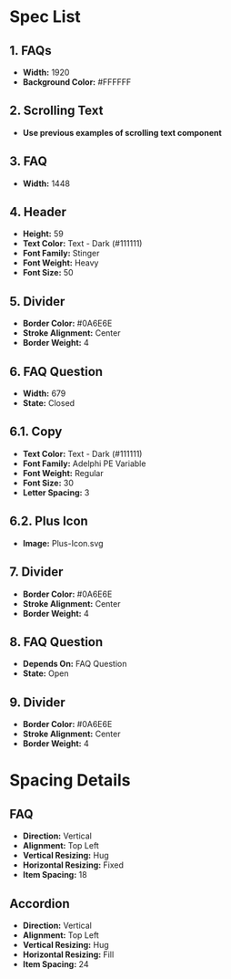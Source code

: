 # Spec List

## 1. FAQs
- **Width:** 1920  
- **Background Color:** #FFFFFF  

## 2. Scrolling Text
- **Use previous examples of scrolling text component**

## 3. FAQ
- **Width:** 1448  

## 4. Header
- **Height:** 59  
- **Text Color:** Text - Dark (#111111)  
- **Font Family:** Stinger  
- **Font Weight:** Heavy  
- **Font Size:** 50    

## 5. Divider
- **Border Color:** #0A6E6E  
- **Stroke Alignment:** Center  
- **Border Weight:** 4  

## 6. FAQ Question
- **Width:** 679 
- **State:** Closed 

## 6.1. Copy
- **Text Color:** Text - Dark (#111111)  
- **Font Family:** Adelphi PE Variable  
- **Font Weight:** Regular  
- **Font Size:** 30  
- **Letter Spacing:** 3  

## 6.2. Plus Icon
- **Image:** Plus-Icon.svg

## 7. Divider
- **Border Color:** #0A6E6E  
- **Stroke Alignment:** Center  
- **Border Weight:** 4  

## 8. FAQ Question
- **Depends On:** FAQ Question  
- **State:** Open  

## 9. Divider
- **Border Color:** #0A6E6E  
- **Stroke Alignment:** Center  
- **Border Weight:** 4  

# Spacing Details

## FAQ
- **Direction:** Vertical  
- **Alignment:** Top Left  
- **Vertical Resizing:** Hug  
- **Horizontal Resizing:** Fixed  
- **Item Spacing:** 18  

## Accordion
- **Direction:** Vertical  
- **Alignment:** Top Left  
- **Vertical Resizing:** Hug  
- **Horizontal Resizing:** Fill  
- **Item Spacing:** 24  
